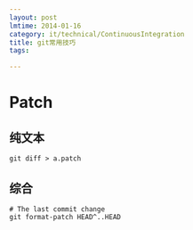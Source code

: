 ```yaml
---
layout: post
lmtime: 2014-01-16
category: it/technical/ContinuousIntegration
title: git常用技巧
tags:

---
```


# Patch

## 纯文本

```shell
git diff > a.patch
```

## 综合

```shell
# The last commit change
git format-patch HEAD^..HEAD
```
